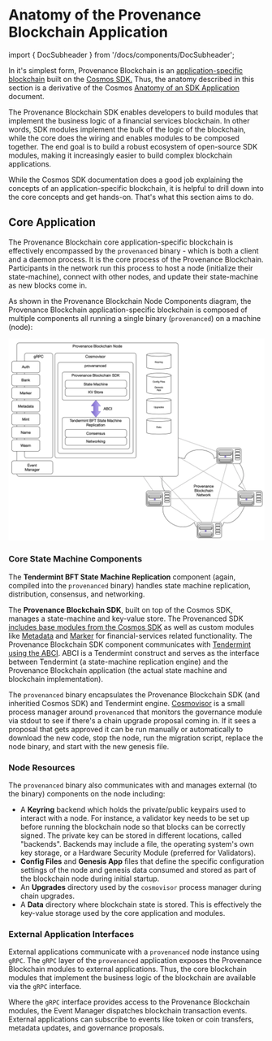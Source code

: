# Anatomy of the Provenance Blockchain Application

import { DocSubheader } from '/docs/components/DocSubheader';

<DocSubheader text="Provenance Blockchain is an ecosystem for application-specific financial services blockchain applications." />

In it's simplest form, Provenance Blockchain is an [application-specific blockchain](https://docs.cosmos.network/main/intro/why-app-specific.html) built on the [Cosmos SDK.](https://docs.cosmos.network/main/intro/overview.html) Thus, the anatomy described in this section is a derivative of the Cosmos [Anatomy of an SDK Application](https://docs.cosmos.network/main/basics/app-anatomy.html) document.

The Provenance Blockchain SDK enables developers to build modules that implement the business logic of a financial services blockchain. In other words, SDK modules implement the bulk of the logic of the blockchain, while the core does the wiring and enables modules to be composed together. The end goal is to build a robust ecosystem of open-source SDK modules, making it increasingly easier to build complex blockchain applications.

While the Cosmos SDK documentation does a good job explaining the concepts of an application-specific blockchain, it is helpful to drill down into the core concepts and get hands-on. That's what this section aims to do.

## Core Application

The Provenance Blockchain core application-specific blockchain is effectively encompassed by the `provenanced` binary - which is both a client and a daemon process. It is the core process of the Provenance Blockchain. Participants in the network run this process to host a node (initialize their state-machine), connect with other nodes, and update their state-machine as new blocks come in.

As shown in the Provenance Blockchain Node Components diagram, the Provenance Blockchain application-specific blockchain is composed of multiple components all running a single binary (`provenanced`) on a machine (node):

![Provenance Blockchain Node Components](/img/node-components.png)

### Core State Machine Components

The **Tendermint BFT State Machine Replication** component (again, compiled into the `provenanced` binary) handles state machine replication, distribution, consensus, and networking.

The **Provenance Blockchain SDK**, built on top of the Cosmos SDK, manages a state-machine and key-value store. The Provenanced SDK [includes base modules from the Cosmos SDK](/docs/pb/modules/inherited-modules.md) as well as custom modules like [Metadata](/docs/pb/modules/metadata-module.md) and [Marker](/docs/pb/modules/marker-module.md) for financial-services related functionality. The Provenance Blockchain SDK component communicates with [Tendermint using the ABCI](https://docs.tendermint.com/master/spec/abci/#abci). ABCI is a Tendermint construct and serves as the interface between Tendermint (a state-machine replication engine) and the Provenance Blockchain application (the actual state machine and blockchain implementation).

The `provenanced` binary encapsulates the Provenance Blockchain SDK (and inheritied Cosmos SDK) and Tendermint engine. [Cosmovisor](https://docs.cosmos.network/main/run-node/cosmovisor.html) is a small process manager around `provenanced` that monitors the governance module via stdout to see if there's a chain upgrade proposal coming in. If it sees a proposal that gets approved it can be run manually or automatically to download the new code, stop the node, run the migration script, replace the node binary, and start with the new genesis file.

### Node Resources

The `provenanced` binary also communicates with and manages external (to the binary) components on the node including:

- A **Keyring** backend which holds the private/public keypairs used to interact with a node. For instance, a validator key needs to be set up before running the blockchain node so that blocks can be correctly signed. The private key can be stored in different locations, called "backends". Backends may include a file, the operating system's own key storage, or a Hardware Security Module (preferred for Validators).
- **Config Files** and **Genesis App** files that define the specific configuration settings of the node and genesis data consumed and stored as part of the blockchain node during initial startup.
- An **Upgrades** directory used by the `cosmovisor` process manager during chain upgrades.
- A **Data** directory where blockchain state is stored. This is effectively the key-value storage used by the core application and modules.

### External Application Interfaces

External applications communicate with a `provenanced` node instance using `gRPC`. The `gRPC` layer of the `provenanced` application exposes the Provenance Blockchain modules to external applications. Thus, the core blockchain modules that implement the business logic of the blockchain are available via the `gRPC` interface.

Where the `gRPC` interface provides access to the Provenance Blockchain modules, the Event Manager dispatches blockchain transaction events. External applications can subscribe to events like token or coin transfers, metadata updates, and governance proposals.
